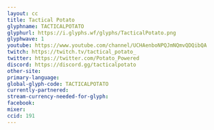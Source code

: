 ```yaml
---
layout: cc
title: Tactical Potato
glyphname: TACTICALPOTATO
glyphurl: https://i.glyphs.wf/glyphs/TacticalPotato.png
glyphwave: 1
youtube: https://www.youtube.com/channel/UCHAenboNPQJmNQmvQDQibQA
twitch: https://twitch.tv/tactical_potato_
twitter: https://twitter.com/Potato_Powered
discord: https://discord.gg/tacticalpotato
other-site: 
primary-language: 
global-glyph-code: TACTICALPOTATO
currently-partnered: 
stream-currency-needed-for-glyph: 
facebook: 
mixer: 
ccid: 191
---
```


